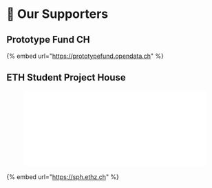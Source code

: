 # 🤝 Our Supporters

## Prototype Fund CH

{% embed url="https://prototypefund.opendata.ch" %}

## ETH Student Project House

<figure><img src="../.gitbook/assets/SPH-white_print_PixelBIG.png" alt=""><figcaption></figcaption></figure>

{% embed url="https://sph.ethz.ch" %}
